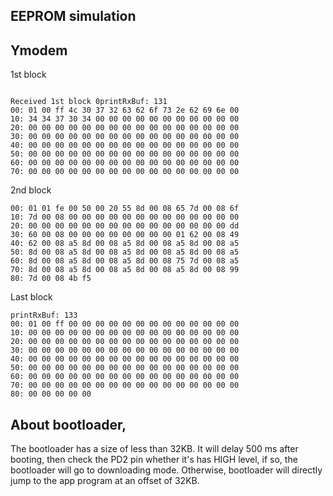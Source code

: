 ## EEPROM simulation



## Ymodem

1st block

```

Received 1st block 0printRxBuf: 131
00: 01 00 ff 4c 30 37 32 63 62 6f 73 2e 62 69 6e 00 
10: 34 34 37 30 34 00 00 00 00 00 00 00 00 00 00 00 
20: 00 00 00 00 00 00 00 00 00 00 00 00 00 00 00 00 
30: 00 00 00 00 00 00 00 00 00 00 00 00 00 00 00 00 
40: 00 00 00 00 00 00 00 00 00 00 00 00 00 00 00 00 
50: 00 00 00 00 00 00 00 00 00 00 00 00 00 00 00 00 
60: 00 00 00 00 00 00 00 00 00 00 00 00 00 00 00 00 
70: 00 00 00 00 00 00 00 00 00 00 00 00 00 00 00 00 

```

2nd block

```
00: 01 01 fe 00 50 00 20 55 8d 00 08 65 7d 00 08 6f 
10: 7d 00 08 00 00 00 00 00 00 00 00 00 00 00 00 00 
20: 00 00 00 00 00 00 00 00 00 00 00 00 00 00 00 dd 
30: 60 00 08 00 00 00 00 00 00 00 00 01 62 00 08 49 
40: 62 00 08 a5 8d 00 08 a5 8d 00 08 a5 8d 00 08 a5 
50: 8d 00 08 a5 8d 00 08 a5 8d 00 08 a5 8d 00 08 a5 
60: 8d 00 08 a5 8d 00 08 a5 8d 00 08 75 7d 00 08 a5 
70: 8d 00 08 a5 8d 00 08 a5 8d 00 08 a5 8d 00 08 99 
80: 7d 00 08 4b f5 
```


Last block

```
printRxBuf: 133
00: 01 00 ff 00 00 00 00 00 00 00 00 00 00 00 00 00 
10: 00 00 00 00 00 00 00 00 00 00 00 00 00 00 00 00 
20: 00 00 00 00 00 00 00 00 00 00 00 00 00 00 00 00 
30: 00 00 00 00 00 00 00 00 00 00 00 00 00 00 00 00 
40: 00 00 00 00 00 00 00 00 00 00 00 00 00 00 00 00 
50: 00 00 00 00 00 00 00 00 00 00 00 00 00 00 00 00 
60: 00 00 00 00 00 00 00 00 00 00 00 00 00 00 00 00 
70: 00 00 00 00 00 00 00 00 00 00 00 00 00 00 00 00 
80: 00 00 00 00 00 
```

## About bootloader,
The bootloader has a size of less than 32KB. It will delay 500 ms after booting, then check the PD2 pin whether it's has HIGH level, if so, the bootloader will go to downloading mode. Otherwise, bootloader will directly jump to the app program at an offset of 32KB.




